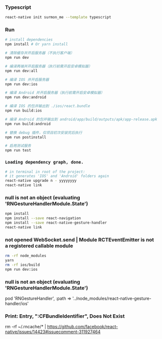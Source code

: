 
### Typescript

```bash
react-native init surmon_me --template typescript
```

### Run

```bash
# install dependencies
npm install # Or yarn install

# 清除缓存并开启服务器（不执行客户端）
npm run dev

# 编译两端并开启服务器（执行前需开启安卓模拟器）
npm run dev:all

# 编译 IOS 并开启服务器
npm run dev:ios

# 编译 Android 并开启服务器（执行前需开启安卓模拟器）
npm run dev:android

# 编译 IOS 的包并输出到 ./ios/react.bundle
npm run build:ios

# 编译 Android 的包并输出到 android/app/build/outputs/apk/app-release.apk
npm run build:android

# 替换 debug 插件，仅项目初次安装完后执行
npm run postinstall

# 启用测试服务
npm run test
```

### `Loading dependency graph, done.`

```bash
# in terminal in root of the project:
# it generates 'IOS' and 'Android' folders again
react-native upgrade n - yyyyyyyy
react-native link
```

### null is not an object (evaluating 'RNGestureHandlerModule.State')

```bash
npm install
npm install --save react-navigation
npm install --save react-native-gesture-handler
react-native link
```
### not opened WebSocket.send | Module RCTEventEmitter is not a registered callable module

```bash
rm -rf node_modules
yarn
rm -rf ios/build
npm run dev:ios
```

### null is not an object (evaluating 'RNGestureHandlerModule.State')

pod 'RNGestureHandler', :path => '../node_modules/react-native-gesture-handler/ios'

### Print: Entry, ":CFBundleIdentifier", Does Not Exist

rm -rf ~/.rncache/* | https://github.com/facebook/react-native/issues/14423#issuecomment-311927464

